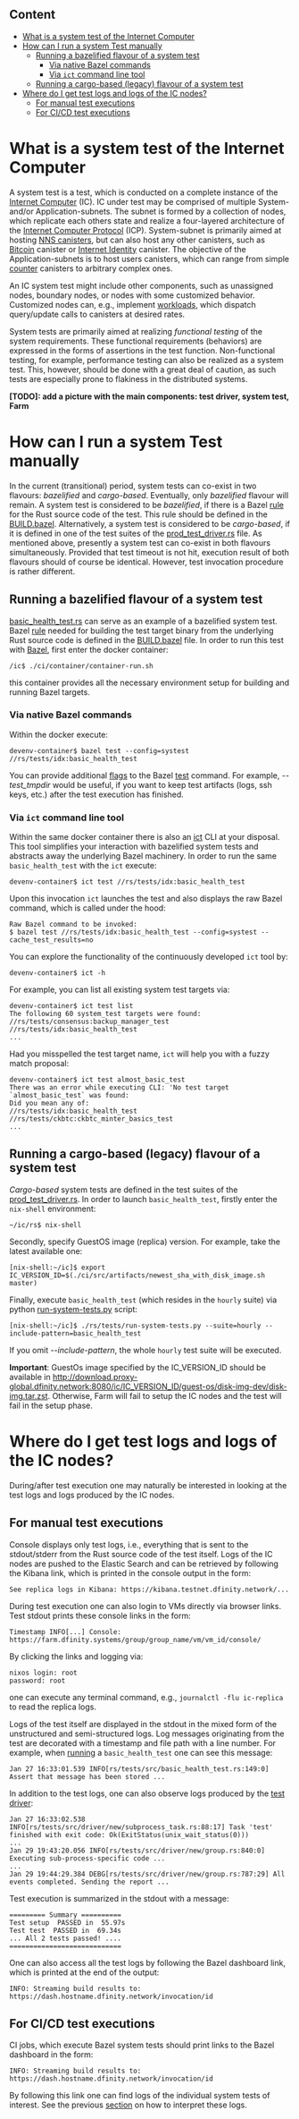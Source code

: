 ## Content
- [What is a system test of the Internet Computer](#what-is-a-system-test-of-the-internet-computer)
- [How can I run a system Test manually](#how-can-i-run-a-system-test-manually)
  - [Running a bazelified flavour of a system test](#running-a-bazelified-flavour-of-a-system-test)
    - [Via native Bazel commands](#via-native-bazel-commands)
    - [Via `ict` command line tool](#via-ict-command-line-tool)
  - [Running a cargo-based (legacy) flavour of a system test](#running-a-cargo-based-legacy-flavour-of-a-system-test)
- [Where do I get test logs and logs of the IC nodes?](#where-do-i-get-test-logs-and-logs-of-the-ic-nodes)
  - [For manual test executions](#for-manual-test-executions)
  - [For CI/CD test executions](#for-cicd-test-executions)

# What is a system test of the Internet Computer
A system test is a test, which is conducted on a complete instance of the [Internet Computer](https://internetcomputer.org/how-it-works) (IC). IC under test may be comprised of multiple System- and/or Application-subnets. The subnet is formed by a collection of nodes, which replicate each others state and realize a four-layered architecture of the [Internet Computer Protocol](https://internetcomputer.org/how-it-works) (ICP). System-subnet is primarily aimed at hosting [NNS canisters](https://wiki.internetcomputer.org/wiki/NNS_Canisters), but can also host any other canisters, such as [Bitcoin](https://github.com/dfinity/bitcoin-canister) canister or [Internet Identity](https://github.com/dfinity/internet-identity) canister. The objective of the Application-subnets is to host users canisters, which can range from simple [counter](https://github.com/dfinity/examples/tree/master/wasm/counter) canisters to arbitrary complex ones.

An IC system test might include other components, such as unassigned nodes, boundary nodes, or nodes with some customized behavior. Customized nodes can, e.g., implement [workloads](https://github.com/dfinity/ic/blob/master/rs/tests/src/workload.rs), which dispatch query/update calls to canisters at desired rates.

System tests are primarily aimed at realizing *functional testing* of the system requirements. These functional requirements (behaviors) are expressed in the forms of assertions in the test function. Non-functional testing, for example, performance testing can also be realized as a system test. This, however, should be done with a great deal of caution, as such tests are especially prone to flakiness in the distributed systems.

**[TODO]: add a picture with the main components: test driver, system test, Farm**
# How can I run a system Test manually
In the current (transitional) period, system tests can co-exist in two flavours: *bazelified* and *cargo-based*. Eventually, only *bazelified* flavour will remain. A system test is considered to be *bazelified*, if there is a Bazel [rule](https://bazel.build/extending/rules) for the Rust source code of the test. This rule should be defined in the [BUILD.bazel](https://github.com/dfinity/ic/blob/master/rs/tests/BUILD.bazel). Alternatively, a system test is considered to be *cargo-based*, if it is defined in one of the test suites of the [prod_test_driver.rs](https://github.com/dfinity/ic/blob/master/rs/tests/bin/prod_test_driver.rs) file. As mentioned above, presently a system test can co-exist in both flavours simultaneously. Provided that test timeout is not hit, execution result of both flavours should of course be identical. However, test invocation procedure is rather different.
## Running a bazelified flavour of a system test
[basic_health_test.rs](https://github.com/dfinity/ic/blob/master/rs/tests/bin/basic_health_test.rs) can serve as an example of a bazelified system test. Bazel [rule](https://bazel.build/extending/rules) needed for building the test target binary from the underlying Rust source code is defined in the [BUILD.bazel](https://github.com/dfinity/ic/blob/master/rs/tests/BUILD.bazel) file. In order to run this test with [Bazel](https://bazel.build/), first enter the docker container:
```
/ic$ ./ci/container/container-run.sh
```
this container provides all the necessary environment setup for building and running Bazel targets.
### Via native Bazel commands
Within the docker execute:
```
devenv-container$ bazel test --config=systest //rs/tests/idx:basic_health_test
```
You can provide additional [flags](https://bazel.build/reference/command-line-reference#test) to the Bazel [test](https://bazel.build/reference/command-line-reference#test) command. For example, *--test_tmpdir* would be useful, if you want to keep test artifacts (logs, ssh keys, etc.) after the test execution has finished.
### Via `ict` command line tool
Within the same docker container there is also an [ict](https://github.com/dfinity/ic/tree/master/rs/tests/ict) CLI at your disposal. This tool simplifies your interaction with bazelified system tests and abstracts away the underlying Bazel machinery. In order to run the same `basic_health_test` with the `ict` execute:
```
devenv-container$ ict test //rs/tests/idx:basic_health_test
```
Upon this invocation `ict` launches the test and also displays the raw Bazel command, which is called under the hood:
```
Raw Bazel command to be invoked:
$ bazel test //rs/tests/idx:basic_health_test --config=systest --cache_test_results=no
```
You can explore the functionality of the continuously developed `ict` tool by:
```
devenv-container$ ict -h
```
For example, you can list all existing system test targets via:
```
devenv-container$ ict test list
The following 60 system_test targets were found:
//rs/tests/consensus:backup_manager_test
//rs/tests/idx:basic_health_test
...
```
Had you misspelled the test target name, `ict` will help you with a fuzzy match proposal:
```
devenv-container$ ict test almost_basic_test
There was an error while executing CLI: 'No test target `almost_basic_test` was found:
Did you mean any of:
//rs/tests/idx:basic_health_test
//rs/tests/ckbtc:ckbtc_minter_basics_test
...
```
## Running a cargo-based (legacy) flavour of a system test
*Cargo-based* system tests are defined in the test suites of the [prod_test_driver.rs](https://github.com/dfinity/ic/blob/master/rs/tests/bin/prod_test_driver.rs).
In order to launch `basic_health_test`, firstly enter the `nix-shell` environment:
```
~/ic/rs$ nix-shell
```
Secondly, specify GuestOS image (replica) version. For example, take the latest available one:
```
[nix-shell:~/ic]$ export IC_VERSION_ID=$(./ci/src/artifacts/newest_sha_with_disk_image.sh master)
```
Finally, execute `basic_health_test` (which resides in the `hourly` suite) via python [run-system-tests.py](https://github.com/dfinity/ic/blob/master/rs/tests/run-system-tests.py) script:
```
[nix-shell:~/ic]$ ./rs/tests/run-system-tests.py --suite=hourly --include-pattern=basic_health_test
```
If you omit *--include-pattern*, the whole `hourly` test suite will be executed.

**Important**: GuestOs image specified by the IC_VERSION_ID should be available in http://download.proxy-global.dfinity.network:8080/ic/IC_VERSION_ID/guest-os/disk-img-dev/disk-img.tar.zst. Otherwise, Farm will fail to setup the IC nodes and the test will fail in the setup phase.
# Where do I get test logs and logs of the IC nodes?
During/after test execution one may naturally be interested in looking at the test logs and logs produced by the IC nodes.
## For manual test executions
Console displays only test logs, i.e., everything that is sent to the stdout/stderr from the Rust source code of the test itself. Logs of the IC nodes are pushed to the Elastic Search and can be retrieved by following the Kibana link, which is printed in the console output in the form:
```
See replica logs in Kibana: https://kibana.testnet.dfinity.network/...
```
During test execution one can also login to VMs directly via browser links. Test stdout prints these console links in the form:
```
Timestamp INFO[...] Console: https://farm.dfinity.systems/group/group_name/vm/vm_id/console/
```
By clicking the links and logging via:
```
nixos login: root
password: root
```
one can execute any terminal command, e.g., `journalctl -flu ic-replica` to read the replica logs.

Logs of the test itself are displayed in the stdout in the mixed form of the unstructured and semi-structured logs. Log messages originating from the test are decorated with a timestamp and file path with a line number. For example, when [running](#via-ict-command-line-tool) a `basic_health_test` one can see this message:
```
Jan 27 16:33:01.539 INFO[rs/tests/src/basic_health_test.rs:149:0] Assert that message has been stored ...
```
In addition to the test logs, one can also observe logs produced by the [test driver](https://github.com/dfinity/ic/tree/master/rs/tests/src/driver):

```
Jan 27 16:33:02.538 INFO[rs/tests/src/driver/new/subprocess_task.rs:88:17] Task 'test' finished with exit code: Ok(ExitStatus(unix_wait_status(0)))
...
Jan 29 19:43:20.056 INFO[rs/tests/src/driver/new/group.rs:840:0] Executing sub-process-specific code ...
...
Jan 29 19:44:29.384 DEBG[rs/tests/src/driver/new/group.rs:787:29] All events completed. Sending the report ...
```
Test execution is summarized in the stdout with a message:
```
========= Summary ==========
Test setup  PASSED in  55.97s
Test test  PASSED in  69.34s
... All 2 tests passed! ....
============================
```
One can also access all the test logs by following the Bazel dashboard link, which is printed at the end of the output:
```
INFO: Streaming build results to: https://dash.hostname.dfinity.network/invocation/id
```
## For CI/CD test executions
CI jobs, which execute Bazel system tests should print links to the Bazel dashboard in the form:
```
INFO: Streaming build results to: https://dash.hostname.dfinity.network/invocation/id
```
By following this link one can find logs of the individual system tests of interest.
See the previous [section](#for-manual-test-executions) on how to interpret these logs.

